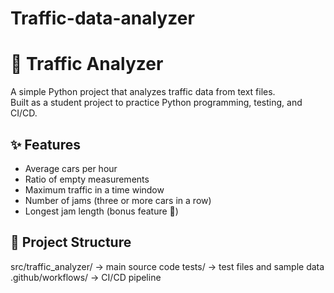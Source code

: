 # Traffic-data-analyzer

# 🚦 Traffic Analyzer

A simple Python project that analyzes traffic data from text files.  
Built as a student project to practice Python programming, testing, and CI/CD.

## ✨ Features
- Average cars per hour
- Ratio of empty measurements
- Maximum traffic in a time window
- Number of jams (three or more cars in a row)
- Longest jam length (bonus feature 🎁)

## 📂 Project Structure
src/traffic_analyzer/ → main source code
tests/ → test files and sample data
.github/workflows/ → CI/CD pipeline
